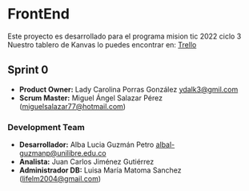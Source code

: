 # FrontEnd

Este proyecto es desarrollado para el programa mision tic 2022 ciclo 3
Nuestro tablero de Kanvas lo puedes encontrar en: [Trello](https://trello.com/b/wffKWpjv/ciclo3-udea)
## Sprint 0

- **Product Owner:** Lady Carolina Porras González  ydalk3@gmil.com
- **Scrum Master:** Miguel Ángel Salazar Pérez (miguelsalazar77@hotmail.com)


### Development Team
- **Desarrollador:** Alba Lucia Guzmán Petro albal-guzmanp@unilibre.edu.co
- **Analista:** Juan Carlos Jiménez Gutiérrez
- **Administrador DB:** Luisa María Matoma Sanchez (lifelm2004@gmail.com)
